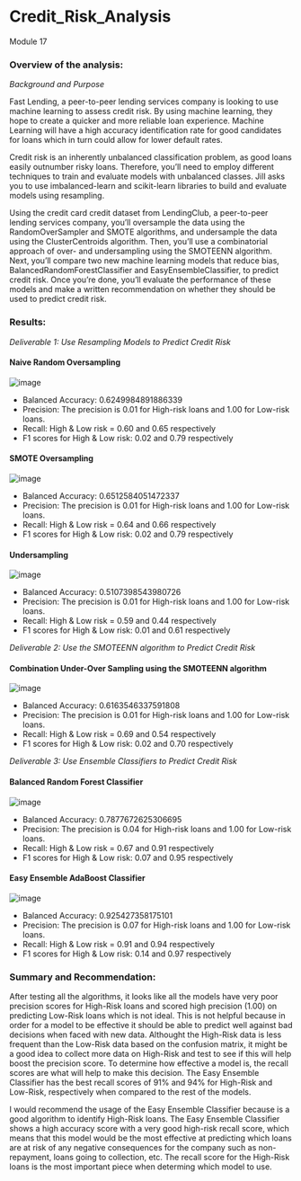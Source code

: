 # Credit_Risk_Analysis
Module 17

### Overview of the analysis:

*Background and Purpose*

Fast Lending, a peer-to-peer lending services company is looking to use machine learning to assess credit risk. By using machine learning, they hope to create a quicker and more reliable loan experience. Machine Learning will have a high accuracy identification rate for good candidates for loans which in turn could allow for lower default rates. 

Credit risk is an inherently unbalanced classification problem, as good loans easily outnumber risky loans. Therefore, you’ll need to employ different techniques to train and evaluate models with unbalanced classes. Jill asks you to use imbalanced-learn and scikit-learn libraries to build and evaluate models using resampling.

Using the credit card credit dataset from LendingClub, a peer-to-peer lending services company, you’ll oversample the data using the RandomOverSampler and SMOTE algorithms, and undersample the data using the ClusterCentroids algorithm. Then, you’ll use a combinatorial approach of over- and undersampling using the SMOTEENN algorithm. Next, you’ll compare two new machine learning models that reduce bias, BalancedRandomForestClassifier and EasyEnsembleClassifier, to predict credit risk. Once you’re done, you’ll evaluate the performance of these models and make a written recommendation on whether they should be used to predict credit risk.

### Results: 

*Deliverable 1: Use Resampling Models to Predict Credit Risk*

#### Naive Random Oversampling

![image](https://github.com/nadiezhdamhb/Credit_Risk_Analysis/blob/main/Resources/Naive_random_model.png)

- Balanced Accuracy: 0.6249984891886339
- Precision: The precision is 0.01 for High-risk loans and 1.00 for Low-risk loans.
- Recall: High & Low risk = 0.60 and 0.65 respectively
- F1 scores for High & Low risk: 0.02 and 0.79 respectively

#### SMOTE Oversampling

![image](https://github.com/nadiezhdamhb/Credit_Risk_Analysis/blob/main/Resources/Smote_model.png)

- Balanced Accuracy: 0.6512584051472337
- Precision: The precision is 0.01 for High-risk loans and 1.00 for Low-risk loans.
- Recall: High & Low risk = 0.64 and 0.66 respectively
- F1 scores for High & Low risk: 0.02 and 0.79 respectively

#### Undersampling

![image](https://github.com/nadiezhdamhb/Credit_Risk_Analysis/blob/main/Resources/Undersampling_model.png)

- Balanced Accuracy: 0.5107398543980726
- Precision: The precision is 0.01 for High-risk loans and 1.00 for Low-risk loans.
- Recall: High & Low risk = 0.59 and 0.44 respectively
- F1 scores for High & Low risk: 0.01 and 0.61 respectively

*Deliverable 2: Use the SMOTEENN algorithm to Predict Credit Risk*

#### Combination Under-Over Sampling using the SMOTEENN algorithm

![image](https://github.com/nadiezhdamhb/Credit_Risk_Analysis/blob/main/Resources/Smoteen_algorithm.png)

- Balanced Accuracy: 0.6163546337591808
- Precision: The precision is 0.01 for High-risk loans and 1.00 for Low-risk loans.
- Recall: High & Low risk = 0.69 and 0.54 respectively
- F1 scores for High & Low risk: 0.02 and 0.70 respectively

*Deliverable 3: Use Ensemble Classifiers to Predict Credit Risk*


#### Balanced Random Forest Classifier

![image](https://github.com/nadiezhdamhb/Credit_Risk_Analysis/blob/main/Resources/Balanced_random_forest.png)

- Balanced Accuracy: 0.7877672625306695
- Precision: The precision is 0.04 for High-risk loans and 1.00 for Low-risk loans.
- Recall: High & Low risk = 0.67 and 0.91 respectively
- F1 scores for High & Low risk: 0.07 and 0.95 respectively

#### Easy Ensemble AdaBoost Classifier

![image](https://github.com/nadiezhdamhb/Credit_Risk_Analysis/blob/main/Resources/Easy%20Ensemble%20AdaBoosting.png)

- Balanced Accuracy: 0.925427358175101
- Precision: The precision is 0.07 for High-risk loans and 1.00 for Low-risk loans.
- Recall: High & Low risk = 0.91 and 0.94 respectively
- F1 scores for High & Low risk: 0.14 and 0.97 respectively

### Summary and Recommendation: 

After testing all the algorithms, it looks like all the models have very poor precision scores for High-Risk loans and scored high precision (1.00) on predicting Low-Risk loans which is not ideal. This is not helpful because in order for a model to be effective it should be able to predict well against bad decisions when faced with new data. Althought the High-Risk data is less frequent than the Low-Risk data based on the confusion matrix, it might be a good idea to collect more data on High-Risk and test to see if this will help boost the precision score. To determine how effective a model is, the recall scores are what will help to make this decision. The Easy Ensemble Classifier has the best recall scores of 91% and 94% for High-Risk and Low-Risk, respectively when compared to the rest of the models.

I would recommend the usage of the Easy Ensemble Classifier because is a good algorithm to identify High-Risk loans. The Easy Ensemble Classifier shows a high accuracy score with a very good high-risk recall score, which means that this model would be the most effective at predicting which loans are at risk of any negative consequences for the company such as non-repayment, loans going to collection, etc. The recall score for the High-Risk loans is the most important piece when determing which model to use.
